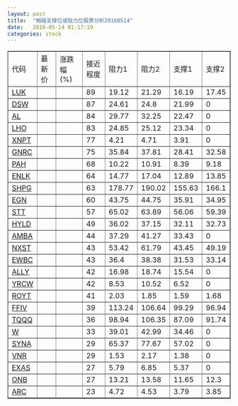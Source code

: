 ```yaml
---
layout: post
title:  "触碰支撑位或阻力位股票分析20160514"
date:   2016-05-14 01:17:19
categories: stock
---
```

<script type="text/javascript">
var stockList = []
stockList.push('gb_luk');
stockList.push('gb_dsw');
stockList.push('gb_al');
stockList.push('gb_lho');
stockList.push('gb_xnpt');
stockList.push('gb_gnrc');
stockList.push('gb_pah');
stockList.push('gb_enlk');
stockList.push('gb_shpg');
stockList.push('gb_egn');
stockList.push('gb_stt');
stockList.push('gb_hyld');
stockList.push('gb_amba');
stockList.push('gb_nxst');
stockList.push('gb_ewbc');
stockList.push('gb_ally');
stockList.push('gb_yrcw');
stockList.push('gb_royt');
stockList.push('gb_ffiv');
stockList.push('gb_tqqq');
stockList.push('gb_w');
stockList.push('gb_syna');
stockList.push('gb_vnr');
stockList.push('gb_exas');
stockList.push('gb_onb');
stockList.push('gb_arc');
</script>
<table border="1">
 <tr>
 <td>代码</td>
 <td>最新价</td>
 <td>涨跌幅(%)</td>
 <td>接近程度</td>
 <td>阻力1</td>
 <td>阻力2</td>
 <td>支撑1</td>
 <td>支撑2</td>
</tr>
  <tr id="luk" class="green">
  <td><a href="http://stock.finance.sina.com.cn/usstock/quotes/LUK.html" target="_blank">LUK</a></td><td></td><td></td><td>89</td><td>19.12</td><td>21.29</td><td>16.19</td><td>17.45</td></tr>
  <tr id="dsw" class="green">
  <td><a href="http://stock.finance.sina.com.cn/usstock/quotes/DSW.html" target="_blank">DSW</a></td><td></td><td></td><td>87</td><td>24.61</td><td>24.8</td><td>21.99</td><td>0</td></tr>
  <tr id="al" class="red">
  <td><a href="http://stock.finance.sina.com.cn/usstock/quotes/AL.html" target="_blank">AL</a></td><td></td><td></td><td>84</td><td>29.77</td><td>32.25</td><td>22.47</td><td>0</td></tr>
  <tr id="lho" class="green">
  <td><a href="http://stock.finance.sina.com.cn/usstock/quotes/LHO.html" target="_blank">LHO</a></td><td></td><td></td><td>83</td><td>24.85</td><td>25.12</td><td>23.34</td><td>0</td></tr>
  <tr id="xnpt" class="red">
  <td><a href="http://stock.finance.sina.com.cn/usstock/quotes/XNPT.html" target="_blank">XNPT</a></td><td></td><td></td><td>77</td><td>4.21</td><td>4.71</td><td>3.91</td><td>0</td></tr>
  <tr id="gnrc" class="red">
  <td><a href="http://stock.finance.sina.com.cn/usstock/quotes/GNRC.html" target="_blank">GNRC</a></td><td></td><td></td><td>75</td><td>35.84</td><td>37.81</td><td>28.41</td><td>32.58</td></tr>
  <tr id="pah" class="green">
  <td><a href="http://stock.finance.sina.com.cn/usstock/quotes/PAH.html" target="_blank">PAH</a></td><td></td><td></td><td>68</td><td>10.22</td><td>10.91</td><td>8.39</td><td>9.18</td></tr>
  <tr id="enlk" class="green">
  <td><a href="http://stock.finance.sina.com.cn/usstock/quotes/ENLK.html" target="_blank">ENLK</a></td><td></td><td></td><td>64</td><td>14.77</td><td>17.04</td><td>12.89</td><td>13.85</td></tr>
  <tr id="shpg" class="red">
  <td><a href="http://stock.finance.sina.com.cn/usstock/quotes/SHPG.html" target="_blank">SHPG</a></td><td></td><td></td><td>63</td><td>178.77</td><td>190.02</td><td>155.63</td><td>166.1</td></tr>
  <tr id="egn" class="red">
  <td><a href="http://stock.finance.sina.com.cn/usstock/quotes/EGN.html" target="_blank">EGN</a></td><td></td><td></td><td>60</td><td>43.75</td><td>44.75</td><td>35.91</td><td>34.95</td></tr>
  <tr id="stt" class="green">
  <td><a href="http://stock.finance.sina.com.cn/usstock/quotes/STT.html" target="_blank">STT</a></td><td></td><td></td><td>57</td><td>65.02</td><td>63.89</td><td>56.06</td><td>59.39</td></tr>
  <tr id="hyld" class="green">
  <td><a href="http://stock.finance.sina.com.cn/usstock/quotes/HYLD.html" target="_blank">HYLD</a></td><td></td><td></td><td>49</td><td>36.02</td><td>37.15</td><td>32.11</td><td>32.73</td></tr>
  <tr id="amba" class="red">
  <td><a href="http://stock.finance.sina.com.cn/usstock/quotes/AMBA.html" target="_blank">AMBA</a></td><td></td><td></td><td>44</td><td>37.29</td><td>41.27</td><td>33.43</td><td>0</td></tr>
  <tr id="nxst" class="green">
  <td><a href="http://stock.finance.sina.com.cn/usstock/quotes/NXST.html" target="_blank">NXST</a></td><td></td><td></td><td>43</td><td>53.42</td><td>61.79</td><td>43.45</td><td>49.19</td></tr>
  <tr id="ewbc" class="red">
  <td><a href="http://stock.finance.sina.com.cn/usstock/quotes/EWBC.html" target="_blank">EWBC</a></td><td></td><td></td><td>43</td><td>36.4</td><td>38.38</td><td>31.53</td><td>33.14</td></tr>
  <tr id="ally" class="red">
  <td><a href="http://stock.finance.sina.com.cn/usstock/quotes/ALLY.html" target="_blank">ALLY</a></td><td></td><td></td><td>42</td><td>16.98</td><td>18.74</td><td>15.54</td><td>0</td></tr>
  <tr id="yrcw" class="red">
  <td><a href="http://stock.finance.sina.com.cn/usstock/quotes/YRCW.html" target="_blank">YRCW</a></td><td></td><td></td><td>42</td><td>8.53</td><td>10.52</td><td>6.52</td><td>0</td></tr>
  <tr id="royt" class="green">
  <td><a href="http://stock.finance.sina.com.cn/usstock/quotes/ROYT.html" target="_blank">ROYT</a></td><td></td><td></td><td>41</td><td>2.03</td><td>1.85</td><td>1.59</td><td>1.68</td></tr>
  <tr id="ffiv" class="red">
  <td><a href="http://stock.finance.sina.com.cn/usstock/quotes/FFIV.html" target="_blank">FFIV</a></td><td></td><td></td><td>39</td><td>113.24</td><td>106.64</td><td>99.29</td><td>96.94</td></tr>
  <tr id="tqqq" class="green">
  <td><a href="http://stock.finance.sina.com.cn/usstock/quotes/TQQQ.html" target="_blank">TQQQ</a></td><td></td><td></td><td>36</td><td>98.94</td><td>106.35</td><td>87.09</td><td>91.74</td></tr>
  <tr id="w" class="red">
  <td><a href="http://stock.finance.sina.com.cn/usstock/quotes/W.html" target="_blank">W</a></td><td></td><td></td><td>33</td><td>39.01</td><td>42.99</td><td>34.46</td><td>0</td></tr>
  <tr id="syna" class="red">
  <td><a href="http://stock.finance.sina.com.cn/usstock/quotes/SYNA.html" target="_blank">SYNA</a></td><td></td><td></td><td>29</td><td>65.37</td><td>77.67</td><td>57.02</td><td>0</td></tr>
  <tr id="vnr" class="green">
  <td><a href="http://stock.finance.sina.com.cn/usstock/quotes/VNR.html" target="_blank">VNR</a></td><td></td><td></td><td>29</td><td>1.53</td><td>2.17</td><td>1.38</td><td>0</td></tr>
  <tr id="exas" class="green">
  <td><a href="http://stock.finance.sina.com.cn/usstock/quotes/EXAS.html" target="_blank">EXAS</a></td><td></td><td></td><td>27</td><td>5.79</td><td>6.85</td><td>5.37</td><td>0</td></tr>
  <tr id="onb" class="green">
  <td><a href="http://stock.finance.sina.com.cn/usstock/quotes/ONB.html" target="_blank">ONB</a></td><td></td><td></td><td>27</td><td>13.21</td><td>13.58</td><td>11.65</td><td>12.3</td></tr>
  <tr id="arc" class="green">
  <td><a href="http://stock.finance.sina.com.cn/usstock/quotes/ARC.html" target="_blank">ARC</a></td><td></td><td></td><td>23</td><td>4.72</td><td>4.53</td><td>3.79</td><td>3.85</td></tr>
</table>
